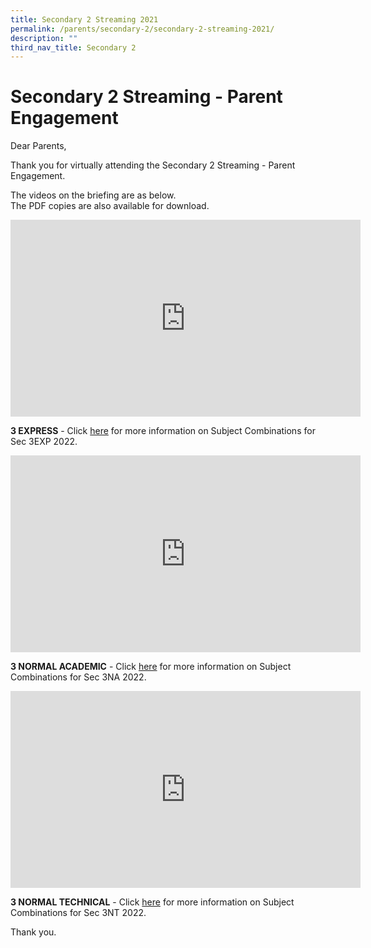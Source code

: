 ```yaml
---
title: Secondary 2 Streaming 2021
permalink: /parents/secondary-2/secondary-2-streaming-2021/
description: ""
third_nav_title: Secondary 2
---
```

# **Secondary 2 Streaming - Parent Engagement**

Dear Parents,  
  
Thank you for virtually attending the Secondary 2 Streaming - Parent Engagement.  
  
The videos on the briefing are as below.  
The PDF copies are also available for download.

<iframe width="560" height="315" src="https://www.youtube.com/embed/H5sUFf8bs3Y" title="YouTube video player" frameborder="0" allow="accelerometer; autoplay; clipboard-write; encrypted-media; gyroscope; picture-in-picture" allowfullscreen></iframe>

**3 EXPRESS** - Click [here](/files/3EXP_Streaming_Parent%20Engagement_2022.pdf) for more information on Subject Combinations for Sec 3EXP 2022.

<iframe width="560" height="315" src="https://www.youtube.com/embed/vkJr3PK90PQ" title="YouTube video player" frameborder="0" allow="accelerometer; autoplay; clipboard-write; encrypted-media; gyroscope; picture-in-picture" allowfullscreen></iframe>

**3 NORMAL ACADEMIC** - Click [here](/files/3NA_Streaming_Parent%20Engagement%202022.pdf) for more information on Subject Combinations for Sec 3NA 2022.

<iframe width="560" height="315" src="https://www.youtube.com/embed/PJPxmsDOGEk" title="YouTube video player" frameborder="0" allow="accelerometer; autoplay; clipboard-write; encrypted-media; gyroscope; picture-in-picture" allowfullscreen></iframe>

**3 NORMAL TECHNICAL** - Click [here](/files/3NT_Streaming_Parent%20Engagement_2022.pdf) for more information on Subject Combinations for Sec 3NT 2022.

Thank you.